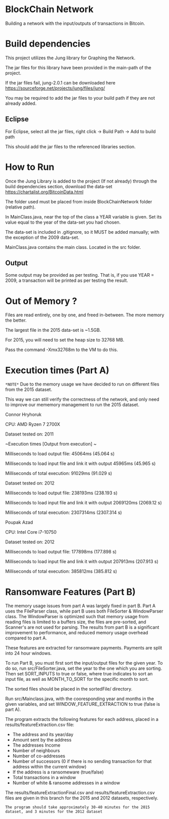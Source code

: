 # BlockChain Network

Building a network with the input/outputs of transactions in Bitcoin.


# Build dependencies

This project utilizes the Jung library for Graphing the Network.

The jar files for this library have been provided in the main-path of the project.

If the jar files fail, jung-2.0.1 can be downloaded here https://sourceforge.net/projects/jung/files/jung/ 

You may be required to add the jar files to your build path if they are not already added.

## Eclipse

For Eclipse, select all the jar files, right click -> Build Path -> Add to build path

This should add the jar files to the referenced libraries section.

# How to Run

Once the Jung Library is added to the project (If not already) through the build dependencies section, download the data-set https://chartalist.org/BitcoinData.html

The folder used must be placed from inside BlockChainNetwork folder (relative path).

In MainClass.java, near the top of the class a YEAR variable is given. Set its value equal to the year of the data-set you had chosen.

The data-set is included in .gitignore, so it MUST be added manually; with the exception of the 2009 data-set.

MainClass.java contains the main class. Located in the src folder.

## Output

Some output may be provided as per testing. That is, if you use YEAR = 2009, a transaction will be printed as per testing the result.

# Out of Memory ?

Files are read entirely, one by one, and freed in-between. The more memory the better.

The largest file in the 2015 data-set is ~1.5GB.

For 2015, you will need to set the heap size to 32768 MB.

Pass the command -Xmx32768m to the VM to do this.

# Execution times (Part A)

`*NOTE*` Due to the memory usage we have decided to run on different files from the 2015 dataset.

This way we can still verify the correctness of the network, and only need to improve our mememory management to run the 2015 dataset.

Connor Hryhoruk

CPU: AMD Ryzen 7 2700X

Dataset tested on: 2011

~Execution times [Output from execution] ~

Milliseconds to load output file: 45064ms (45.064 s)

Milliseconds to load input file and link it with output 45965ms (45.965 s)

Milliseconds of total execution: 91029ms (91.029 s)


Dataset tested on: 2012

Milliseconds to load output file: 238193ms (238.193 s)

Milliseconds to load input file and link it with output 2069120ms (2069.12 s)

Milliseconds of total execution: 2307314ms (2307.314 s)

Poupak Azad

CPU: Intel Core i7-10750

Dataset tested on: 2012

Milliseconds to load output file: 177898ms (177.898 s)

Milliseconds to load input file and link it with output 207913ms (207.913 s)

Milliseconds of total execution: 385812ms (385.812 s)

# Ransomware Features (Part B)

The memory usage issues from part A was largely fixed in part B. Part A uses the FileParser class, while part B uses both FileSorter & WindowParser class. The WindowParser is optimized such that memory usage from reading files is limited to a buffers size, the files are pre-sorted, and Scanner's are not used for parsing. The results from part B is a significant improvement to performance, and reduced memory usage overhead compared to part A.

These features are extracted for ransomware payments. 
Payments are split into 24 hour windows.

To run Part B, you must first sort the input/output files for the given year. To do so, run src/FileSorter.java, set the year to the one which you are sorting. Then set SORT_INPUTS to true or false, where true indicates to sort an input file, as well as MONTH_TO_SORT for the specific month to sort. 

The sorted files should be placed in the sortedFile/ directory.

Run src/Mainclass.java, with the cooresponding year and months in the given variables, and set WINDOW_FEATURE_EXTRACTION to true (false is part A).

The program extracts the following features for each address, placed in a results/featureExtraction.csv file:

* The address and its year/day
* Amount sent by the address
* The addresses Income
* Number of neighbours
* Number of co-addresses
* Number of successors (0 if there is no sending transaction for that address within the current window)
* If the address is a ransomeware (true/false)
* Total transactions in a window
* Number of white & ransome addresses in a window

The results/featureExtractionFinal.csv and results/featureExtraction.csv files are given in this branch for the 2015 and 2012 datasets, respectively.

`The program should take approximately 30-40 minutes for the 2015 dataset, and 3 minutes for the 2012 dataset`
